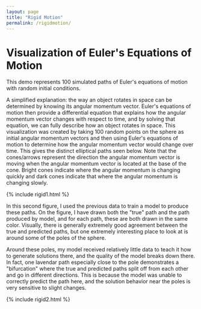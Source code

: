 ```yaml
---
layout: page
title: "Rigid Motion"
permalink: /rigidmotion/
---
```


# Visualization of Euler's Equations of Motion

This demo represents 100 simulated paths of Euler's equations of motion with
random initial conditions.

A simplified explanation: the way an object rotates in space can be determined
by knowing its angular momentum vector. Euler's equations of motion then
provide a differential equation that explains how the angular momentum vector
changes with respect to time, and by solving that equation, we can fully 
describe how an object rotates in space. This visualization was created 
by taking 100 random points on the sphere as initial angular momentum vectors
and then using Euler's equations of motion to determine how the angular
momentum vector would change over time. This gives the distinct elliptical
paths seen below. Note that the cones/arrows represent the direction the 
angular momentum vector is moving when the angular momentum vector is 
located at the base of the cone. Bright cones indicate where the angular
momentum is changing quickly and dark cones indicate that where the 
angular momentum is changing slowly.

{% include rigid1.html %}

In this second figure, I used the previous data to train a model to produce 
these paths. On the figure, I have drawn both the "true" path and the path
produced by model, and for each path, these are both drawn in the same color.
Visually, there is generally extremely good agreement between the true 
and predicted paths, but one extremely interesting place to look at is 
around some of the poles of the sphere.

Around these poles, my model received relatively little data to teach it how to 
generate solutions there, and the quality of the model breaks down there. In 
fact, one lavendar path especially close to the pole demonstrates a 
"bifurcation" where the true and predicted paths split off from each other 
and go in different directions. This is because the model was unable 
to correctly predict the path here, and the solution behavior near the poles 
is very sensitive to slight changes.

{% include rigid2.html %}